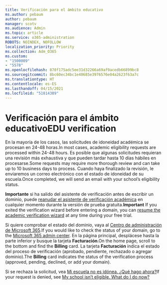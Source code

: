 ```yaml
---
title: Verificación para el ámbito educativo
ms.author: pebaum
author: pebaum
manager: scotv
ms.audience: Admin
ms.topic: article
ms.service: o365-administration
ROBOTS: NOINDEX, NOFOLLOW
localization_priority: Priority
ms.collection: Adm_O365
ms.custom:
- "1500009"
- "5578"
ms.openlocfilehash: 870f175adc5ee31d32266a69af9acedb66899bc8
ms.sourcegitcommit: 8bc60ec34bc1e40685e3976576e04a2623f63a7c
ms.translationtype: HT
ms.contentlocale: es-ES
ms.lasthandoff: 04/15/2021
ms.locfileid: "51814389"
---
```

# <a name="edu-verification"></a><span data-ttu-id="e7bab-102">Verificación para el ámbito educativo</span><span class="sxs-lookup"><span data-stu-id="e7bab-102">EDU verification</span></span>

<span data-ttu-id="e7bab-103">En la mayoría de los casos, las solicitudes de idoneidad académica se procesan en 24-48 horas.</span><span class="sxs-lookup"><span data-stu-id="e7bab-103">In most cases, academic eligibility requests are processed within 24-48 hours.</span></span> <span data-ttu-id="e7bab-104">Es posible que algunas solicitudes requieran una revisión más exhaustiva y que pueden tardar hasta 10 días hábiles en procesarse.</span><span class="sxs-lookup"><span data-stu-id="e7bab-104">Some requests may require more thorough review and can take up to 10 business days to process.</span></span> <span data-ttu-id="e7bab-105">Cuando haya finalizado la revisión, le enviaremos un correo electrónico con el estado de idoneidad de su escuela.</span><span class="sxs-lookup"><span data-stu-id="e7bab-105">Once completed, we will send an email with your school’s eligibility status.</span></span>

<span data-ttu-id="e7bab-106">**Importante** si ha salido del asistente de verificación antes de escribir un dominio, puede [reanudar el asistente de verificación académica](https://go.microsoft.com/fwlink/p/?linkid=2135255) en cualquier momento durante la versión de prueba gratuita.</span><span class="sxs-lookup"><span data-stu-id="e7bab-106">**Important** If you exited the verification wizard before entering a domain, you can [resume the academic verification wizard](https://go.microsoft.com/fwlink/p/?linkid=2135255) at any time during your free trial.</span></span>

<span data-ttu-id="e7bab-107">Si quiere comprobar el estado del dominio, vaya al [Centro de administración de Microsoft 365](https://go.microsoft.com/fwlink/p/?linkid=2024339).</span><span class="sxs-lookup"><span data-stu-id="e7bab-107">If you would like to check the status of your domain, go to the [Microsoft 365 admin center](https://go.microsoft.com/fwlink/p/?linkid=2024339).</span></span> <span data-ttu-id="e7bab-108">En la página principal, desplácese hasta la parte inferior y busque la tarjeta **Facturación**.</span><span class="sxs-lookup"><span data-stu-id="e7bab-108">On the home page, scroll to the bottom and find the **Billing** card.</span></span> <span data-ttu-id="e7bab-109">La tarjeta **Facturación** indica el estado del proceso de verificación (aprobado, pendiente, rechazado o agregar dominio).</span><span class="sxs-lookup"><span data-stu-id="e7bab-109">The **Billing** card indicates the status of the verification process (approved, pending, declined, or add your domain).</span></span>

<span data-ttu-id="e7bab-110">Si se rechaza la solicitud, vea [Mi escuela no es idónea. ¿Qué hago ahora?](https://docs.microsoft.com/microsoft-365/commerce/subscriptions/verify-academic-eligibility#my-school-isnt-eligible-what-do-i-do-now)</span><span class="sxs-lookup"><span data-stu-id="e7bab-110">If your request is denied, see [My school isn’t eligible. What do I do now?](https://docs.microsoft.com/microsoft-365/commerce/subscriptions/verify-academic-eligibility#my-school-isnt-eligible-what-do-i-do-now)</span></span>